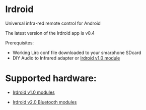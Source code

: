 Irdroid
=======

Universal infra-red remote control for Android 

The latest version of the Irdroid app is v0.4 

Prerequisites:

- Working Lirc conf file downloaded to your smarphone SDcard
- DIY Audio to Infrared adapter or [Irdroid v1.0 module](http://www.irdroid.com/purchase)

Supported hardware:
===================

- [Irdroid v1.0 modules](http://www.irdroid.com/purchase)

- [Irdroid v2.0 Bluetooth modules](http://www.irdroid.com)




